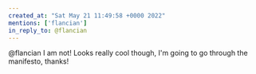 ```yaml
---
created_at: "Sat May 21 11:49:58 +0000 2022"
mentions: ['flancian']
in_reply_to: @flancian
---
```


@flancian I am not! Looks really cool though, I'm going to go through the manifesto, thanks!